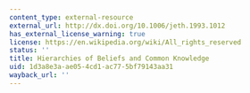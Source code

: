 ```yaml
---
content_type: external-resource
external_url: http://dx.doi.org/10.1006/jeth.1993.1012
has_external_license_warning: true
license: https://en.wikipedia.org/wiki/All_rights_reserved
status: ''
title: Hierarchies of Beliefs and Common Knowledge
uid: 1d3a8e3a-ae05-4cd1-ac77-5bf79143aa31
wayback_url: ''
---
```

